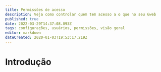 ```yaml
---
title: Permissões de acesso
description: Veja como controlar quem tem acesso a o que no seu Gweb
published: true
date: 2022-03-29T14:37:08.093Z
tags: configurações, usuários, permissões, visão geral
editor: markdown
dateCreated: 2020-01-03T19:53:17.219Z
---
```


# Introdução

